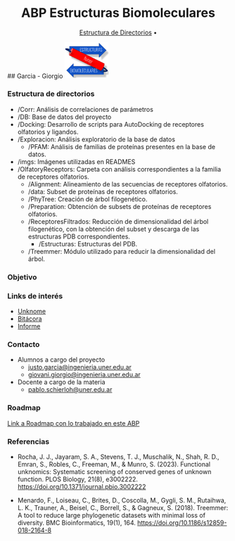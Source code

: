 <div align="center">

# ABP Estructuras Biomoleculares 


[Estructura de Directorios](#estructura-de-directorios) •
</div>
## Garcia - Giorgio
<img src="imgs/logo_eb.png" width="100"> 

### Estructura de directorios
- /Corr: Análisis de correlaciones de parámetros
- /DB: Base de datos del proyecto
- /Docking: Desarrollo de scripts para AutoDocking de receptores olfatorios y ligandos.
- /Exploracion: Análisis exploratorio de la base de datos
	- /PFAM: Análisis de familias de proteínas presentes en la base de datos.
- /imgs: Imágenes utilizadas en READMES
- /OlfatoryReceptors: Carpeta con análisis correspondientes a la familia de receptores olfatorios.
	- /Alignment: Alineamiento de las secuencias de receptores olfatorios.
	- /data: Subset de proteínas de receptores olfatorios.
	- /PhyTree: Creación de árbol filogenético.
	- /Preparation: Obtención de subsets de proteínas de receptores olfatorios.
	- /ReceptoresFiltrados: Reducción de dimensionalidad del árbol filogenético, con la obtención del subset y descarga de las estructuras PDB correspondientes.
		- /Estructuras: Estructuras del PDB.
	- /Treemmer: Módulo utilizado para reducir la dimensionalidad del árbol.

### Objetivo


### Links de interés
- [Unknome](https://unknome.mrc-lmb.cam.ac.uk/)
- [Bitácora](https://docs.google.com/document/d/1hfnAr0R3DH2llRegLN6dVXDsyPDdvUwWzP8I5dPmboY/edit?usp=sharing)
- [Informe](https://docs.google.com/document/d/1W4E4xc-yobJKqFuypAWl4mKD40Bq83cPE_Dq3pm-OxU/edit?usp=sharing)

### Contacto
- Alumnos a cargo del proyecto
	- justo.garcia@ingenieria.uner.edu.ar
	- giovani.giorgio@ingenieria.uner.edu.ar
- Docente a cargo de la materia
	- pablo.schierloh@uner.edu.ar


### Roadmap

[Link a Roadmap con lo trabajado en este ABP](https://roadmap.sh/r/abp-eb)

### Referencias
- Rocha, J. J., Jayaram, S. A., Stevens, T. J., Muschalik, N., Shah, R. D., Emran, S., Robles, C., Freeman, M., & Munro, S. (2023). Functional unknomics: Systematic screening of conserved genes of unknown function. PLOS Biology, 21(8), e3002222. https://doi.org/10.1371/journal.pbio.3002222

- Menardo, F., Loiseau, C., Brites, D., Coscolla, M., Gygli, S. M., Rutaihwa, L. K., Trauner, A., Beisel, C., Borrell, S., & Gagneux, S. (2018). Treemmer: A tool to reduce large phylogenetic datasets with minimal loss of diversity. BMC Bioinformatics, 19(1), 164. https://doi.org/10.1186/s12859-018-2164-8
